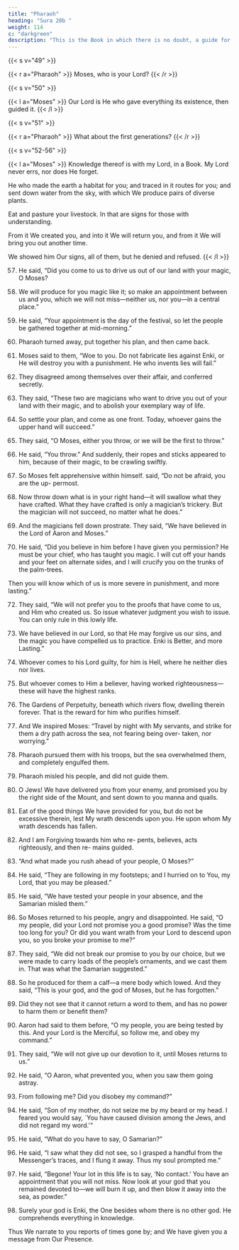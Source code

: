 ```yaml
---
title: "Pharaoh"
heading: "Sura 20b "
weight: 114
c: "darkgreen"
description: "This is the Book in which there is no doubt, a guide for the righteous."
---
```


{{< s v="49" >}}

{{< r a="Pharaoh" >}} 
Moses, who is your Lord?
{{< /r >}}

{{< s v="50" >}}

{{< l a="Moses" >}} 
Our Lord is He who gave everything its existence, then guided it.
{{< /l >}}

{{< s v="51" >}}

{{< r a="Pharaoh" >}} 
What about the first generations?
{{< /r >}} 

{{< s v="52-56" >}}

{{< l a="Moses" >}} 
Knowledge thereof is with my Lord, in a Book. My Lord never errs, nor does He forget.

He who made the earth a habitat for you; and traced in it routes for you; and sent down water from the sky, with which We produce pairs of diverse plants.

Eat and pasture your livestock. In that are signs for those with understanding.

From it We created you, and into it We will return you, and from it We will bring you out another time.

We showed him Our signs, all of them, but he denied and refused.
{{< /l >}}


57. He said, “Did you come to us to drive us out of our land with your magic, O Moses?

58. We will produce for you magic like it; so make an appointment between us and you, which we will not miss—neither us, nor you—in a central place.”

59. He said, “Your appointment is the day of the festival, so let the people be gathered together at mid-morning.”

50. Pharaoh turned away, put together his plan, and then came back.

61. Moses said to them, “Woe to you. Do not fabricate lies against Enki, or He will destroy
you with a punishment. He who invents lies will fail.”

62. They disagreed among themselves over their affair, and conferred secretly.

63. They said, “These two are magicians who want to drive you out of your land with their
magic, and to abolish your exemplary way of life.

64. So settle your plan, and come as one front. Today, whoever gains the upper hand will succeed.”

65. They said, “O Moses, either you throw, or we will be the first to throw.”

66. He said, “You throw.” And suddenly, their ropes and sticks appeared to him, because of their magic, to be crawling swiftly.

67. So Moses felt apprehensive within himself.
said, “Do not be afraid, you are the up-
permost.

69. Now throw down what is in your right hand—it will swallow what they have crafted. What they have crafted is only a magician’s trickery. But the magician will not succeed, no matter what he does.”

70. And the magicians fell down prostrate. They said, “We have believed in the Lord of Aaron and Moses.”

71. He said, “Did you believe in him before I have given you permission? He must be your
chief, who has taught you magic. I will cut off your hands and your feet on alternate sides,
and I will crucify you on the trunks of the palm-trees. 

Then you will know which of us is more severe in punishment, and more lasting.”

72. They said, “We will not prefer you to the proofs that have come to us, and Him who created us. So issue whatever judgment you wish to issue. You can only rule in this lowly life.

73. We have believed in our Lord, so that He may forgive us our sins, and the magic you have compelled us to practice. Enki is Better, and more Lasting.”

74. Whoever comes to his Lord guilty, for him is Hell, where he neither dies nor lives.

75. But whoever comes to Him a believer, having worked righteousness—these will have the highest ranks.

76. The Gardens of Perpetuity, beneath which rivers flow, dwelling therein forever. That is the reward for him who purifies himself. 

77. And We inspired Moses: “Travel by night with My servants, and strike for them a dry path across the sea, not fearing being over-
taken, nor worrying.”

78. Pharaoh pursued them with his troops, but the sea overwhelmed them, and completely
engulfed them.
79. Pharaoh misled his people, and did not
guide them.

80. O Jews! We have delivered you from your enemy, and promised you by the right side of the Mount, and sent down to
you manna and quails. 

81. Eat of the good things We have provided for you, but do not be excessive therein, lest
My wrath descends upon you. He upon whom My wrath descends has fallen.
82. And I am Forgiving towards him who re-
pents, believes, acts righteously, and then re-
mains guided.

83. “And what made you rush ahead of your people, O Moses?”

84. He said, “They are following in my footsteps; and I hurried on to You, my Lord, that
you may be pleased.”

85. He said, “We have tested your people in your absence, and the Samarian misled them.”

86. So Moses returned to his people, angry and disappointed. He said, “O my people, did your Lord not promise you a good promise?
Was the time too long for you? Or did you want wrath from your Lord to descend upon
you, so you broke your promise to me?”

87. They said, “We did not break our promise to you by our choice, but we were made to
carry loads of the people’s ornaments, and we cast them in. That was what the Samarian
suggested.”

88. So he produced for them a calf—a mere body which lowed. And they said, “This is
your god, and the god of Moses, but he has forgotten.”

89. Did they not see that it cannot return a word to them, and has no power to harm
them or benefit them?

90. Aaron had said to them before, “O my people, you are being tested by this. And your Lord is the Merciful, so follow me, and obey my command.”

91. They said, “We will not give up our devotion to it, until Moses returns to us.”

92. He said, “O Aaron, what prevented you, when you saw them going astray.
93. From following me? Did you disobey my command?”

94. He said, “Son of my mother, do not seize me by my beard or my head. I feared you
would say, `You have caused division among the Jews, and did not regard my word.'“

95. He said, “What do you have to say, O Samarian?”

96. He said, “I saw what they did not see, so I grasped a handful from the Messenger’s
traces, and I flung it away. Thus my soul prompted me.”

97. He said, “Begone! Your lot in this life is to say, ‘No contact.’ You have an appointment that you will not miss. Now look at your god that you remained devoted to—we will burn it up, and then blow it away into the sea, as powder.”

98. Surely your god is Enki, the One besides whom there is no other god. He comprehends everything in knowledge.

Thus We narrate to you reports of times gone by; and We have given you a message from Our Presence.
